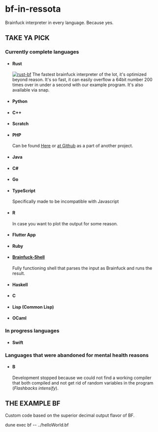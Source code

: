 # bf-in-ressota

Brainfuck interpreter in every language. Because yes.

## <b>TAKE YA PICK</b>

### Currently complete languages

- #### Rust
  [![rust-bf](https://snapcraft.io//rust-bf/badge.svg)](https://snapcraft.io/rust-bf)
  The fastest brainfuck interpreter of the lot, it's optimized beyond reason. It's so fast, it can easily overflow a 64bit number 200 times over in under a second with our example program. It's also available via snap.
- #### Python
- #### C++
- #### Scratch
- #### PHP
  Can be found [Here](http://brainfucked.qrl.nz) or [at Github](https://github.com/LaSpruca/brainfuck-php) as a part of another project.
- #### Java
- #### C#
- #### Go
- #### TypeScript
  Specifically made to be incompatible with Javascript
- #### R
  In case you want to plot the output for some reason.
- #### Flutter App
- #### Ruby
- #### [Brainfuck-Shell](https://github.com/Fallstop/brainfuck-shell)
  Fully functioning shell that parses the input as Brainfuck and runs the result.
- #### Haskell
- #### C
- #### Lisp (Common Lisp)
- #### OCaml

### In progress languages

- #### Swift

### Languages that were abandoned for mental health reasons

- #### B
  Development stopped because we could not find a working compiler that both compiled and not get rid of random variables in the program (_Flashbacks intensify_).

## <b>THE EXAMPLE BF</b>

Custom code based on the superior decimal output flavor of BF.


dune exec bf -- ../helloWorld.bf